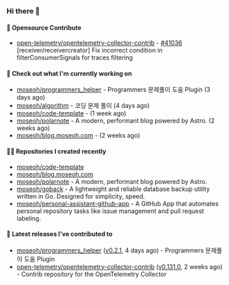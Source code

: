 ### Hi there 👋

#### 🎉 Opensource Contribute

- [open-telemetry/opentelemetry-collector-contrib](https://github.com/open-telemetry/opentelemetry-collector-contrib) - [#41036](https://github.com/open-telemetry/opentelemetry-collector-contrib/pull/41036) [receiver/receivercreator] Fix incorrect condition in filterConsumerSignals for traces filtering

#### 👷 Check out what I'm currently working on

- [moseoh/programmers_helper](https://github.com/moseoh/programmers_helper) - Programmers 문제풀이 도움 Plugin (3 days ago)
- [moseoh/algorithm](https://github.com/moseoh/algorithm) - 코딩 문제 풀이 (4 days ago)
- [moseoh/code-template](https://github.com/moseoh/code-template) -  (1 week ago)
- [moseoh/polarnote](https://github.com/moseoh/polarnote) - A modern, performant blog powered by Astro. (2 weeks ago)
- [moseoh/blog.moseoh.com](https://github.com/moseoh/blog.moseoh.com) -  (2 weeks ago)

#### 👨‍💻 Repositories I created recently

- [moseoh/code-template](https://github.com/moseoh/code-template)
- [moseoh/blog.moseoh.com](https://github.com/moseoh/blog.moseoh.com)
- [moseoh/polarnote](https://github.com/moseoh/polarnote) - A modern, performant blog powered by Astro.
- [moseoh/goback](https://github.com/moseoh/goback) - A lightweight and reliable database backup utility written in Go. Designed for simplicity, speed.
- [moseoh/personal-assistant-github-app](https://github.com/moseoh/personal-assistant-github-app) - A GitHub App that automates personal repository tasks like issue management and pull request labeling.

#### 🚀 Latest releases I've contributed to

- [moseoh/programmers_helper](https://github.com/moseoh/programmers_helper) ([v0.2.1](https://github.com/moseoh/programmers_helper/releases/tag/v0.2.1), 4 days ago) - Programmers 문제풀이 도움 Plugin
- [open-telemetry/opentelemetry-collector-contrib](https://github.com/open-telemetry/opentelemetry-collector-contrib) ([v0.131.0](https://github.com/open-telemetry/opentelemetry-collector-contrib/releases/tag/v0.131.0), 2 weeks ago) - Contrib repository for the OpenTelemetry Collector

